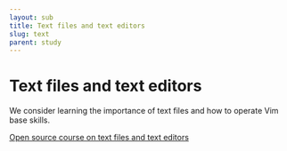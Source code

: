 ```yaml
---
layout: sub
title: Text files and text editors
slug: text
parent: study
---
```

# Text files and text editors

We consider learning the importance of text files and how to operate Vim base skills.

[Open source course on text files and text editors](https://github.com/Opensource-Academy/text)

